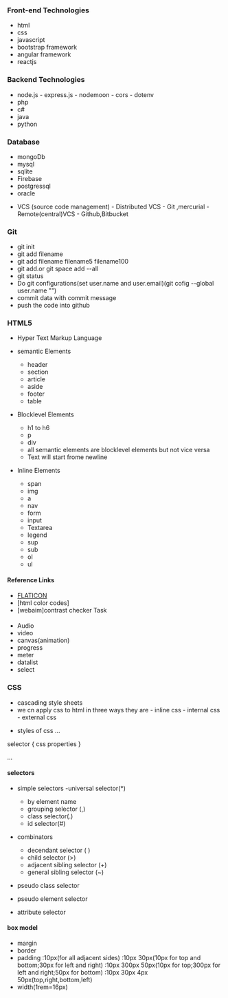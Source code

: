 ###  Front-end Technologies
 
- html
- css
- javascript
- bootstrap framework
- angular framework
- reactjs

### Backend Technologies
  
- node.js
       - express.js
       - nodemoon
       - cors
       - dotenv
- php
- c#
- java
- python

### Database

- mongoDb
- mysql
- sqlite
- Firebase
- postgressql
- oracle

+ VCS (source code management)
        - Distributed VCS 
            - Git ,mercurial
        - Remote(central)VCS
           - Github,Bitbucket


###   Git

- git init
- git add filename
- git add filename filename5 filename100
- git add.or git space add --all
- git status   
- Do git configurations(set user.name and user.email)(git cofig --global user.name "<user name>")            
- commit data with commit message
- push the code into github


### HTML5

- Hyper Text Markup Language
- semantic Elements
     - header
     - section
     - article
     - aside
     - footer
     - table

- Blocklevel Elements
     - h1 to h6
     - p
     - div
     - all semantic elements are blocklevel elements but not vice versa
     - Text will start frome newline

- Inline Elements
     - span
     - img
     - a
     - nav
     - form
     - input
     - Textarea
     - legend
     - sup
     - sub
     - ol
     - ul

#### Reference Links
- [FLATICON](https//www.flaticon.com)  
- [html color codes]  
- [webaim]contrast checker
Task
####

- Audio
- video
- canvas(animation)
- progress
- meter
- datalist
- select



### CSS

- cascading style sheets
- we cn apply css to html in three ways they are
        - inline css
        - internal css
        - external css

 + styles of css
 ...

  selector {
       css properties
  }       

 ...


 ####  selectors

 + simple selectors
      -universal selector(*)
      - by element name
      - grouping selector (,)
      - class selector(.)
      - id selector(#)

+ combinators 
   + decendant selector ( )
   + child selector (>)
   + adjacent sibling selector (+)
   + general sibling selector (~)
+ pseudo class selector
+ pseudo element selector
+ attribute selector

#### box model

+ margin
+ border
+ padding :10px(for all adjacent sides)
          :10px 30px(10px for top and bottom;30px for left and right)
          :10px 300px 50px(10px for top;300px for left and right;50px for bottom)
          :10px 30px 4px 50px(top,right,bottom,left)
+ width(1rem=16px)

